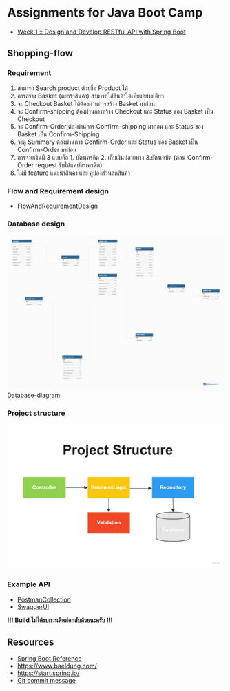 # Assignments for Java Boot Camp
* [Week 1 :: Design and Develop RESTful API with Spring Boot](https://github.com/up1/assignment-java-boot-camp/wiki/Week-01)

## Shopping-flow
### Requirement 
   1. สามารถ Search product ด้วยชื่อ Product ได้
   2. การสร้าง Basket (ตะกร้าสินค้า) สามารถใส่สินค้าได้เพียงอย่างเดียว
   3. จะ Checkout Basket ได้ต้องผ่านการสร้าง Basket มาก่อน
   4. จะ Confirm-shipping ต้องผ่านการสร้าง Checkout และ Status ของ Basket เป็น Checkout
   5. จะ Confirm-Order ต้องผ่านการ Confirm-shipping มาก่อน และ Status ของ Basket เป็น Confirm-Shipping
   6. จะดู Summary ต้องผ่านการ Confirm-Order และ Status ของ Basket เป็น Confirm-Order มาก่อน
   7. การจ่ายเงินมี 3 แบบคือ 1. บัตรเครดิต 2. เก็บเงินปลายทาง 3.บัตรเดบิต (ตอน Confirm-Order request รับได้แค่บัตรเครดิต)
   8. ไม่มี feature แนะนำสินค้า และ คูปองส่วนลดสินค้า
### Flow and Requirement design
   * [FlowAndRequirementDesign](https://miro.com/app/board/uXjVOMArmLs=/)
### Database design
   ![Database-diagram](img/assignment-diagram.png)
   [Database-diagram](https://dbdiagram.io/d/620f7090485e433543d75511)
### Project structure
   ![Project-structure](img/Project-structure.jpg)

### Example API 
 * [PostmanCollection](Shopping-Assignment-1.postman_collection.json)
 * [SwaggerUI](http://localhost:8080/swagger-ui.html)

**!!! Build ไม่ได้รบกวนติดต่อกลับด้วยนะครับ !!!**
## Resources
* [Spring Boot Reference](https://spring.io/projects/spring-boot)
* https://www.baeldung.com/ 
* https://start.spring.io/
* [Git commit message](https://www.conventionalcommits.org/en/v1.0.0/)


